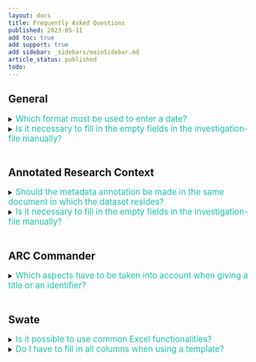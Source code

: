 ```yaml
---
layout: docs
title: Frequently Asked Questions
published: 2023-05-11
add toc: true 
add support: true 
add sidebar: _sidebars/mainSidebar.md
article_status: published
todo: 
---
```


## General

<details><summary><span style="color: #1fc2a7;font-size:1.2em">
Which format must be used to enter a date?
</summary>
String formatted as ISO8601 date: YYYY-MM-DD
</details>

<details><summary><span style="color: #1fc2a7;font-size:1.2em">
Is it necessary to fill in the empty fields in the investigation-file manually? 
</summary>
No! Although it is possible to fill in the workbook manually, we recommend using <a href="https://nfdi4plants.org/nfdi4plants.knowledgebase/docs/implementation/ArcCommander.html">ARC Commander</a> to add this metadata.
</details>
<br>

## Annotated Research Context

<details><summary><span style="color: #1fc2a7;font-size:1.2em">
Should the metadata annotation be made in the same document in which the dataset resides? 
</summary>
No. The metadata describing the data is annotated in a separate xlsx-file that resides in the parent folder of the data sets.
</details>

<details><summary><span style="color: #1fc2a7;font-size:1.2em">
Is it necessary to fill in the empty fields in the investigation-file manually? 
</summary>
No! Although it is possible to fill in the workbook manually, we recommend using <a href="https://nfdi4plants.org/nfdi4plants.knowledgebase/docs/implementation/ArcCommander.html">ARC Commander</a> to add this metadata.
</details>
<br>

## ARC Commander

<details><summary><span style="color: #1fc2a7;font-size:1.2em">
Which aspects have to be taken into account when giving a title or an identifier?
</summary>
Avoid using spaces in the identifier. Use underscores and capital letters instead. There are no specific restrictions regarding the title. Although it is possible to fill in the workbook manually, we recommend using <a href="https://nfdi4plants.org/nfdi4plants.knowledgebase/docs/implementation/ArcCommander.html">ARC Commander</a> to add this metadata.
</details>
<br>

## Swate

<details><summary><span style="color: #1fc2a7;font-size:1.2em">
Is it possible to use common Excel functionalities?
</summary>
Yes! In fact, this is one of the reasons why we decided to embed Swate within Excel, as it allows users to continue using the Excel functionality they are accustomed to.
</details>

<details><summary><span style="color: #1fc2a7;font-size:1.2em">
Do I have to fill in all columns when using a template?
</summary>
No! Except you have used the template to reach a specific endpoint repository. Here, we have taken care to query only the necessary metadata in the corresponding templates.
</details>

<!--
## ARCitect

<details><summary><span style="color: #1fc2a7;font-size:1.2em">
Question
</summary>
Answer
</details>

## DataHUB

<details><summary><span style="color: #1fc2a7;font-size:1.2em">
Question
</summary>
Answer
</details>

## DataPLAN

<details><summary><span style="color: #1fc2a7;font-size:1.2em">
Question
</summary>
Answer
</details>
-->

<!--Other Design-version

**Q:**  Which format must be used to enter a date?

**A:**  String formatted as ISO8601 date: YYYY-MM-DD
